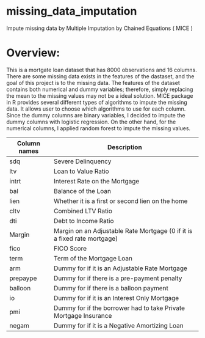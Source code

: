 # missing_data_imputation
Impute missing data by Multiple Imputation by Chained Equations ( MICE )

# Overview:

This is a mortgate loan dataset that has 8000 observations and 16 columns. 
There are some missing data exists in the features of the dastaset, and the goal of this project is to the missing data. 
The features of the dataset contains both numerical and dummy variables; therefore, simply replacing the mean to the missing values may not be a ideal solution. 
MICE package in R provides several different types of algorithms to impute the missing data. 
It allows user to choose which algorithms to use for each column.
Since the dummy columns are binary variables, I decided to impute the dummy columns with logistic regression.
On the other hand, for the numerical columns, I applied random forest to impute the missing values. 


| Column names | Description | 
| ------------ | ----------- |
sdq| Severe Delinquency
ltv| Loan to Value Ratio
intrt| Interest Rate on the Mortgage
bal| Balance of the Loan
lien| Whether it is a first or second lien on the home
cltv| Combined LTV Ratio
dti| Debt to Income Ratio
Margin| Margin on an Adjustable Rate Mortgage (0 if it is a fixed rate mortgage)
fico| FICO Score
term| Term of the Mortgage Loan
arm| Dummy for if it is an Adjustable Rate Mortgage
prepaype| Dummy for if there is a pre-payment penalty
balloon| Dummy for if there is a balloon payment
io| Dummy for if it is an Interest Only Mortgage
pmi| Dummy for if the borrower had to take Private Mortgage Insurance
negam| Dummy for if it is a Negative Amortizing Loan
